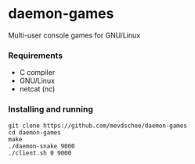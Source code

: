 daemon-games
============

Multi-user console games for GNU/Linux

### Requirements

- C compiler
- GNU/Linux
- netcat (nc)

### Installing and running

```
git clone https://github.com/mevdschee/daemon-games
cd daemon-games
make
./daemon-snake 9000
./client.sh 0 9000
```
